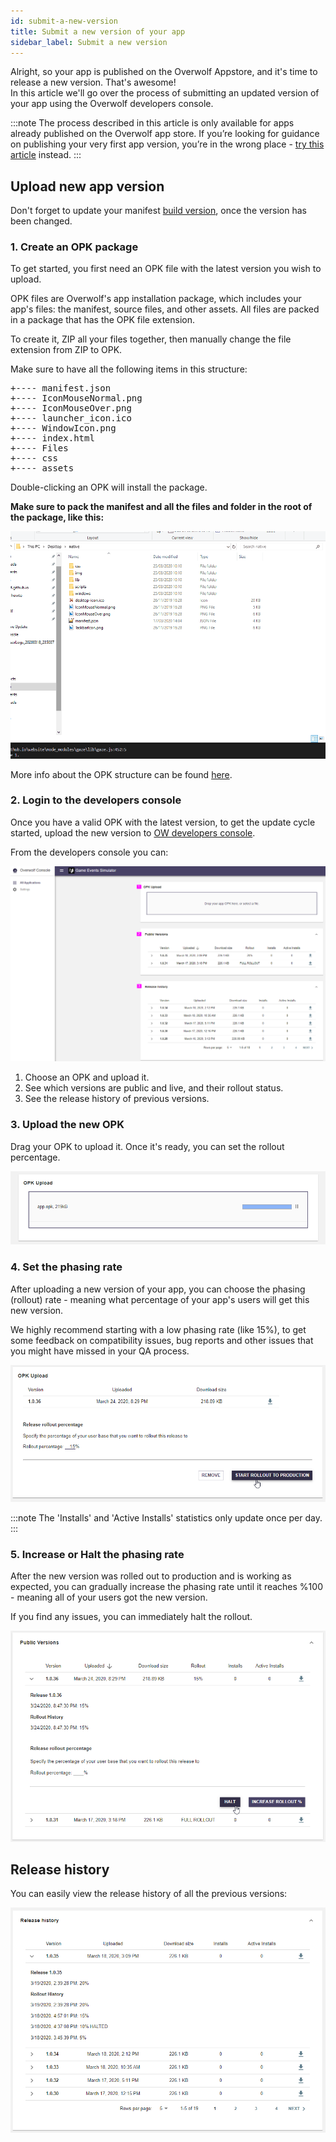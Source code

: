 ```yaml
---
id: submit-a-new-version
title: Submit a new version of your app
sidebar_label: Submit a new version
---
```


Alright, so your app is published on the Overwolf Appstore, and it's time to release a new version. That's awesome!  
In this article we'll go over the process of submitting an updated version of your app using the Overwolf developers console.

:::note
The process described in this article is only available for apps already published on the Overwolf app store. If you’re looking for guidance on publishing your very first app version, you’re in the wrong place - [try this article](../start/submit-your-app-to-the-store) instead.
:::

## Upload new app version

Don't forget to update your manifest [build version](../api/manifest-json#meta-object), once the version has been changed.

### 1. Create an OPK package

To get started, you first need an OPK file with the latest version you wish to upload.

OPK files are Overwolf's app installation package, which includes your app's files: the manifest, source files, and other assets. All files are packed in a package that has the OPK file extension.

To create it, ZIP all your files together, then manually change the file extension from ZIP to OPK.

Make sure to have all the following items in this structure:

<pre>
+---- manifest.json
+---- IconMouseNormal.png
+---- IconMouseOver.png
+---- launcher_icon.ico
+---- WindowIcon.png
+---- index.html
+---- Files
+---- css
+---- assets
</pre>

Double-clicking an OPK will install the package.

**Make sure to pack the manifest and all the files and folder in the root of the package, like this:** 

![welcome-screen](../assets/dev-console/update-version/opk.gif)

More info about the OPK structure can be found [here](../start/submit-your-app-to-the-store#how-to-submit-an-app).

### 2. Login to the developers console

Once you have a valid OPK with the latest version, to get the update cycle started, upload the new version to [OW developers console](https://console.overwolf.com/).

From the developers console you can:

![welcome-screen](../assets/dev-console/update-version/welcome-screen.png)

1. Choose an OPK and upload it.
2. See which versions are public and live, and their rollout status.
3. See the release history of previous versions.

### 3. Upload the new OPK

Drag your OPK to upload it. Once it's ready, you can set the rollout percentage.

![opk-upload](../assets/dev-console/update-version/opk-upload.png)

### 4. Set the phasing rate

After uploading a new version of your app, you can choose the phasing (rollout) rate - meaning what percentage of your app's users will get this new version.

We highly recommend starting with a low phasing rate (like 15%), to get some feedback on compatibility issues, bug reports and other issues that you might have missed in your QA process.

![rollout](../assets/dev-console/update-version/rollout.png)

:::note 
The 'Installs' and 'Active Installs' statistics only update once per day. 
:::

### 5. Increase or Halt the phasing rate

After the new version was rolled out to production and is working as expected, you can gradually increase the phasing rate until it reaches %100 - meaning all of your users got the new version.

If you find any issues, you can immediately halt the rollout.

![rollout](../assets/dev-console/update-version/increase-phasing.png)

## Release history

You can easily view the release history of all the previous versions:

![rollout](../assets/dev-console/update-version/release-hostory.png)
